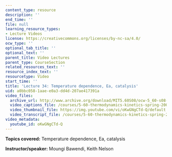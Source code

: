 ```yaml
---
content_type: resource
description: ''
end_time: ''
file: null
learning_resource_types:
- Lecture Videos
license: https://creativecommons.org/licenses/by-nc-sa/4.0/
ocw_type: ''
optional_tab_title: ''
optional_text: ''
parent_title: Video Lectures
parent_type: CourseSection
related_resources_text: ''
resource_index_text: ''
resourcetype: Video
start_time: ''
title: 'Lecture 34: Temperature dependence, Ea, catalysis'
uid: a0bbc058-1aae-e0a3-dd4d-207ae417391a
video_files:
  archive_url: http://www.archive.org/download/MIT5.60S08/ocw-5_60-s08-lec34_300k.mp4
  video_captions_file: /courses/5-60-thermodynamics-kinetics-spring-2008/5af19499ddc851a8ac9828a19569cd14_oKwGNgCTd-Q.vtt
  video_thumbnail_file: https://img.youtube.com/vi/oKwGNgCTd-Q/default.jpg
  video_transcript_file: /courses/5-60-thermodynamics-kinetics-spring-2008/776526d215fa70fc2b3d6d6124ca6c43_oKwGNgCTd-Q.pdf
video_metadata:
  youtube_id: oKwGNgCTd-Q
---
```


**Topics covered:** Temperature dependence, Ea, catalysis

**Instructor/speaker:** Moungi Bawendi, Keith Nelson

